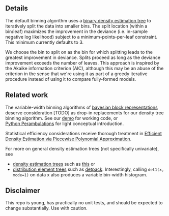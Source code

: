 ## Details

The default binning algorithm uses a [binary density estimation tree](shmistogram/det/__init__.py) 
to iteratively split the data into smaller bins. The split location (within a bin/leaf) 
maximizes the improvement in the deviance (i.e. in-sample negative log likelihood) 
subject to a minimum-points-per-leaf constraint. This minimum currently defaults to 3. 

We choose the bin to split on as the bin for which splitting leads to the greatest 
improvement in deviance. Splits proceed as long as the deviance improvement exceeds 
the number of leaves. This approach is inspired by the Akaike information criterion 
(AIC), although this may be an abuse of the criterion in the sense that we're using 
it as part of a greedy iterative procedure instead of using it to compare fully-formed models. 

## Related work

The variable-width binning algorithms of 
[bayesian block representations](https://arxiv.org/pdf/1207.5578.pdf) 
deserve consideration [TODO] as drop-in replacements for 
our density tree binning algorithm. See our [demo](demo/bayesian_blocks.ipynb) for working code, or  
[Python Perambulations](https://jakevdp.github.io/blog/2012/09/12/dynamic-programming-in-python/) 
for light conceptual introduction.

Statistical efficiency considerations receive thorough treatment in
[Efficient Density Estimation via Piecewise Polynomial 
Approximation](https://arxiv.org/pdf/1305.3207.pdf).

For more on general density estimation trees (not specifically univariate), see
- [density estimation trees](https://mlpack.org/papers/det.pdf) 
such as [this](https://gitlab.cern.ch/landerli/density-estimation-trees) or
- [distribution element trees](https://arxiv.org/pdf/1610.00345.pdf) such as 
[detpack](https://github.com/cran/detpack/blob/master/R/det1.R). Interestingly, calling `det1(x, mode=1)` on data x also produces a variable bin-width histogram.


## Disclaimer

This repo is young, has practically no unit tests, and should be expected to change substantially. Use with caution.
